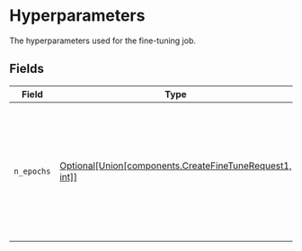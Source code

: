 # Hyperparameters

The hyperparameters used for the fine-tuning job.


## Fields

| Field                                                                                                         | Type                                                                                                          | Required                                                                                                      | Description                                                                                                   |
| ------------------------------------------------------------------------------------------------------------- | ------------------------------------------------------------------------------------------------------------- | ------------------------------------------------------------------------------------------------------------- | ------------------------------------------------------------------------------------------------------------- |
| `n_epochs`                                                                                                    | [Optional[Union[components.CreateFineTuneRequest1, int]]](../../models/shared/nepochs.md)                     | :heavy_minus_sign:                                                                                            | The number of epochs to train the model for. An epoch refers to one<br/>full cycle through the training dataset.<br/> |